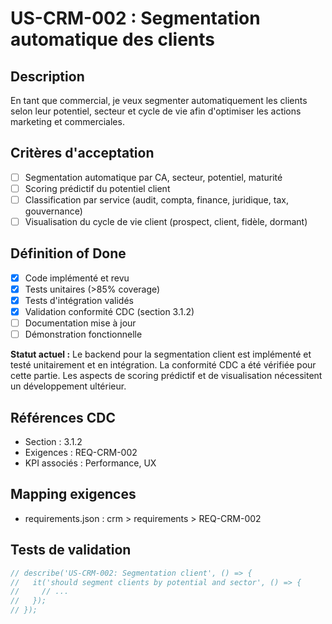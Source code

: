 # US-CRM-002 : Segmentation automatique des clients

## Description
En tant que commercial, je veux segmenter automatiquement les clients selon leur potentiel, secteur et cycle de vie afin d'optimiser les actions marketing et commerciales.

## Critères d'acceptation
- [ ] Segmentation automatique par CA, secteur, potentiel, maturité
- [ ] Scoring prédictif du potentiel client
- [ ] Classification par service (audit, compta, finance, juridique, tax, gouvernance)
- [ ] Visualisation du cycle de vie client (prospect, client, fidèle, dormant)

## Définition of Done
- [x] Code implémenté et revu
- [x] Tests unitaires (>85% coverage)
- [x] Tests d'intégration validés
- [x] Validation conformité CDC (section 3.1.2)
- [ ] Documentation mise à jour
- [ ] Démonstration fonctionnelle

**Statut actuel :** Le backend pour la segmentation client est implémenté et testé unitairement et en intégration. La conformité CDC a été vérifiée pour cette partie. Les aspects de scoring prédictif et de visualisation nécessitent un développement ultérieur.

## Références CDC
- Section : 3.1.2
- Exigences : REQ-CRM-002
- KPI associés : Performance, UX

## Mapping exigences
- requirements.json : crm > requirements > REQ-CRM-002

## Tests de validation
```javascript
// describe('US-CRM-002: Segmentation client', () => {
//   it('should segment clients by potential and sector', () => {
//     // ...
//   });
// });
``` 
